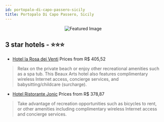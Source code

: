 ```yaml
---
id: portopalo-di-capo-passero-sicily
title: Portopalo Di Capo Passero, Sicily
---
```


<center><img src="https://i.travelapi.com/hotels/3000000/2550000/2540700/2540643/042b353e_z.jpg" alt="Featured Image" /></center>


##  3 star hotels - ⭐️⭐️⭐️

-    [Hotel la Rosa dei Venti](https://us.hurb.com/hotels/portopalo-di-capo-passero/hotel-la-rosa-dei-venti-JNP-JP328961?cmp=18055) Prices from R$ 405,52
   > Relax on the private beach or enjoy other recreational amenities such as a spa tub. This Beaux Arts hotel also features complimentary wireless Internet access, concierge services, and babysitting/childcare (surcharge).
-    [Hotel Ristorante Jonic](https://us.hurb.com/hotels/portopalo-di-capo-passero/hotel-ristorante-jonic-JNP-JP965563?cmp=18055) Prices from R$ 378,87
   > Take advantage of recreation opportunities such as bicycles to rent, or other amenities including complimentary wireless Internet access and concierge services.
